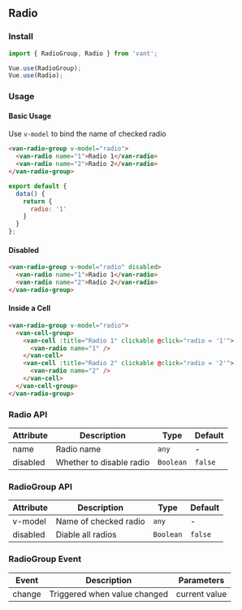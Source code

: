 ## Radio

### Install
``` javascript
import { RadioGroup, Radio } from 'vant';

Vue.use(RadioGroup);
Vue.use(Radio);
```

### Usage

#### Basic Usage
Use `v-model` to bind the name of checked radio

```html
<van-radio-group v-model="radio">
  <van-radio name="1">Radio 1</van-radio>
  <van-radio name="2">Radio 2</van-radio>
</van-radio-group>
```

```javascript
export default {
  data() {
    return {
      radio: '1'
    }
  }
};
```

#### Disabled

```html
<van-radio-group v-model="radio" disabled>
  <van-radio name="1">Radio 1</van-radio>
  <van-radio name="2">Radio 2</van-radio>
</van-radio-group>
```

#### Inside a Cell

```html
<van-radio-group v-model="radio">
  <van-cell-group>
    <van-cell :title="Radio 1" clickable @click="radio = '1'">
      <van-radio name="1" />
    </van-cell>
    <van-cell :title="Radio 2" clickable @click="radio = '2'">
      <van-radio name="2" />
    </van-cell>
  </van-cell-group>
</van-radio-group>
```

### Radio API

| Attribute | Description | Type | Default |
|-----------|-----------|-----------|-------------|
| name | Radio name | `any` | - |
| disabled | Whether to disable radio | `Boolean` | `false` |

### RadioGroup API

| Attribute | Description | Type | Default |
|-----------|-----------|-----------|-------------|
| v-model | Name of checked radio | `any` | - |
| disabled | Diable all radios | `Boolean` | `false` |

### RadioGroup Event

| Event | Description | Parameters |
|-----------|-----------|-----------|
| change | Triggered when value changed | current value |

